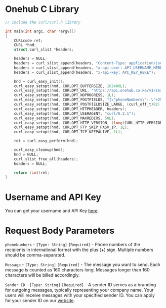 # Onehub C Library
```c
// include the curl/curl.h library

int main(int argc, char *argv[])
{
    CURLcode ret;
    CURL *hnd;
    struct curl_slist *headers;

    headers = NULL;
    headers = curl_slist_append(headers, "Content-Type: application/json");
    headers = curl_slist_append(headers, "x-api-user: API_USERNAME_HERE");
    headers = curl_slist_append(headers, "x-api-key: API_KEY_HERE");

    hnd = curl_easy_init();
    curl_easy_setopt(hnd, CURLOPT_BUFFERSIZE, 102400L);
    curl_easy_setopt(hnd, CURLOPT_URL, "https://api.onehub.co.ke/v1/sms/send");
    curl_easy_setopt(hnd, CURLOPT_NOPROGRESS, 1L);
    curl_easy_setopt(hnd, CURLOPT_POSTFIELDS, "{\"phoneNumbers\": \"+2547XXXXXXXX,+2547XXXXXXXX\", \"message\": \"Hello Api!\",\"senderId\":\"Onehub\"}");
    curl_easy_setopt(hnd, CURLOPT_POSTFIELDSIZE_LARGE, (curl_off_t)92);
    curl_easy_setopt(hnd, CURLOPT_HTTPHEADER, headers);
    curl_easy_setopt(hnd, CURLOPT_USERAGENT, "curl/8.2.1");
    curl_easy_setopt(hnd, CURLOPT_MAXREDIRS, 50L);
    curl_easy_setopt(hnd, CURLOPT_HTTP_VERSION, (long)CURL_HTTP_VERSION_2TLS);
    curl_easy_setopt(hnd, CURLOPT_FTP_SKIP_PASV_IP, 1L);
    curl_easy_setopt(hnd, CURLOPT_TCP_KEEPALIVE, 1L);

    ret = curl_easy_perform(hnd);

    curl_easy_cleanup(hnd);
    hnd = NULL;
    curl_slist_free_all(headers);
    headers = NULL;

    return (int)ret;
}
```
# Username and API Key
You can get your username and API Key [here](https://dashboard.onehub.co.ke/account/0/user/signup).
# Request Body Parameters
`phoneNumbers` - `[Type: String]` `[Required]` - Phone numbers of the recipients in international format with the plus (+) sign. Multiple numbers should be comma-separated.

`Message` - `[Type: String]` `[Required]` - The message you want to send. Each message is counted as 160 characters long. Messages longer than 160 characters will be billed accordingly.

`Sender ID` - `[Type: String]` `[Required]` - A sender ID serves as a branding for outgoing messages, typically representing your company name. Your users will receive messages with your specified sender ID. You can apply for your sender ID on our [website](https://onehub.co.ke/).
